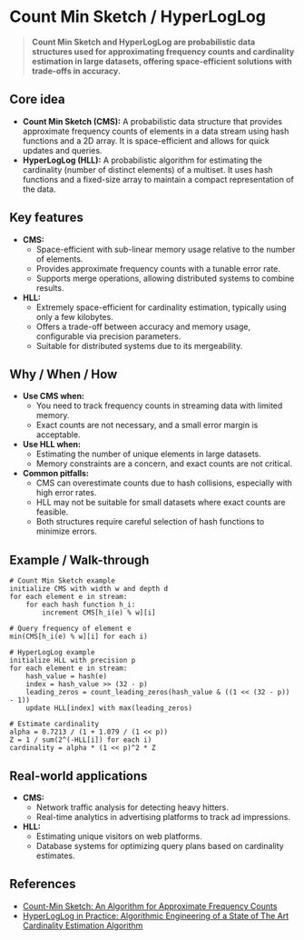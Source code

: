 # Count Min Sketch / HyperLogLog

> **Count Min Sketch and HyperLogLog are probabilistic data structures used for approximating frequency counts and cardinality estimation in large datasets, offering space-efficient solutions with trade-offs in accuracy.**

## Core idea
- **Count Min Sketch (CMS):** A probabilistic data structure that provides approximate frequency counts of elements in a data stream using hash functions and a 2D array. It is space-efficient and allows for quick updates and queries.
- **HyperLogLog (HLL):** A probabilistic algorithm for estimating the cardinality (number of distinct elements) of a multiset. It uses hash functions and a fixed-size array to maintain a compact representation of the data.

## Key features
- **CMS:**
  - Space-efficient with sub-linear memory usage relative to the number of elements.
  - Provides approximate frequency counts with a tunable error rate.
  - Supports merge operations, allowing distributed systems to combine results.
- **HLL:**
  - Extremely space-efficient for cardinality estimation, typically using only a few kilobytes.
  - Offers a trade-off between accuracy and memory usage, configurable via precision parameters.
  - Suitable for distributed systems due to its mergeability.

## Why / When / How
- **Use CMS when:**
  - You need to track frequency counts in streaming data with limited memory.
  - Exact counts are not necessary, and a small error margin is acceptable.
- **Use HLL when:**
  - Estimating the number of unique elements in large datasets.
  - Memory constraints are a concern, and exact counts are not critical.
- **Common pitfalls:**
  - CMS can overestimate counts due to hash collisions, especially with high error rates.
  - HLL may not be suitable for small datasets where exact counts are feasible.
  - Both structures require careful selection of hash functions to minimize errors.

## Example / Walk-through
```pseudo
# Count Min Sketch example
initialize CMS with width w and depth d
for each element e in stream:
    for each hash function h_i:
        increment CMS[h_i(e) % w][i]

# Query frequency of element e
min(CMS[h_i(e) % w][i] for each i)

# HyperLogLog example
initialize HLL with precision p
for each element e in stream:
    hash_value = hash(e)
    index = hash_value >> (32 - p)
    leading_zeros = count_leading_zeros(hash_value & ((1 << (32 - p)) - 1))
    update HLL[index] with max(leading_zeros)

# Estimate cardinality
alpha = 0.7213 / (1 + 1.079 / (1 << p))
Z = 1 / sum(2^(-HLL[i]) for each i)
cardinality = alpha * (1 << p)^2 * Z
```

## Real-world applications
- **CMS:**
  - Network traffic analysis for detecting heavy hitters.
  - Real-time analytics in advertising platforms to track ad impressions.
- **HLL:**
  - Estimating unique visitors on web platforms.
  - Database systems for optimizing query plans based on cardinality estimates.

## References
- [Count-Min Sketch: An Algorithm for Approximate Frequency Counts](https://www.eecs.harvard.edu/~michaelm/CS222/countmin.pdf)
- [HyperLogLog in Practice: Algorithmic Engineering of a State of The Art Cardinality Estimation Algorithm](http://algo.inria.fr/flajolet/Publications/FlFuGaMe07.pdf)